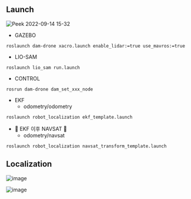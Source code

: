 ## Launch

![Peek 2022-09-14 15-32](https://user-images.githubusercontent.com/108650199/190077466-fe2c6849-02c2-49a5-9eb2-099e2a2cd87e.gif)

- GAZEBO
```
roslaunch dam-drone xacro.launch enable_lidar:=true use_mavros:=true
```
- LIO-SAM
```
roslaunch lio_sam run.launch
```
- CONTROL
```
rosrun dam-drone dam_set_xxx_node
```
- EKF
  - odometry/odometry
```
roslaunch robot_localization ekf_template.launch
```
- 🌟️ EKF 이후 NAVSAT 🌟️
  - odometry/navsat
```
roslaunch robot_localization navsat_transform_template.launch
```

## Localization

![image](https://user-images.githubusercontent.com/108650199/190043264-1b4736d2-c0ec-4464-9f1c-b12f8b6a0751.png)

![image](https://user-images.githubusercontent.com/108650199/190040374-3944a450-d0ae-4358-9146-ad8286ecbac2.png)
